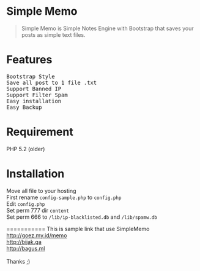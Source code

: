 


Simple Memo
===========

<blockquote>Simple Memo is Simple Notes Engine with Bootstrap that saves your posts as simple text files.</blockquote>

Features
===========
<pre>Bootstrap Style
Save all post to 1 file .txt
Support Banned IP
Support Filter Spam
Easy installation
Easy Backup</pre>

Requirement
===========
PHP 5.2 (older)

Installation
===========
Move all file to your hosting<br />
First rename <code>config-sample.php</code> to <code>config.php</code><br />
Edit <code>config.php</code><br />
Set perm 777 dir <code>content</code><br />
Set perm 666 to <code>/lib/ip-blacklisted.db</code> and <code>/lib/spamw.db</code>

===========
This is sample link that use SimpleMemo<br />
http://goez.my.id/memo<br />
http://bijak.ga<br />
http://bagus.ml<br />
<br />
Thanks ;)





